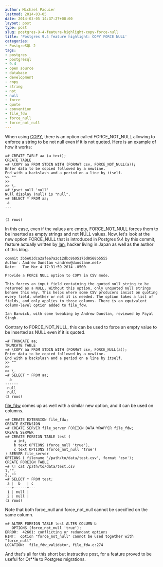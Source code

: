 ```yaml
---
author: Michael Paquier
lastmod: 2014-03-05
date: 2014-03-05 14:37:27+00:00
layout: post
type: post
slug: postgres-9-4-feature-highlight-copy-force-null
title: 'Postgres 9.4 feature highlight: COPY FORCE NULL'
categories:
- PostgreSQL-2
tags:
- postgres
- postgresql
- 9.4
- open source
- database
- development
- copy
- string
- not
- null
- force
- quote
- convention
- file_fdw
- force_null
- force_not_null
---
```

When using [COPY](http://www.postgresql.org/docs/devel/static/sql-copy.html),
there is an option called FORCE_NOT_NULL allowing to enforce a string to be
not null even if it is not quoted. Here is an example of how it works:

    =# CREATE TABLE aa (a text);
    CREATE TABLE
    =# \COPY aa FROM STDIN WITH (FORMAT csv, FORCE_NOT_NULL(a));
    Enter data to be copied followed by a newline.
    End with a backslash and a period on a line by itself.
    >> ""
    >> 
    >> \.
    =# \pset null 'null'
    Null display (null) is "null".
    =# SELECT * FROM aa;
     a 
    ---
     
     
    (2 rows)

In this case, even if the values are empty, FORCE_NOT_NULL forces them to
be inserted as empty strings and not NULL values. Now, let's look at the
new option FORCE_NULL that is introduced in Postgres 9.4 by this commit,
feature actually written by [Ian](http://sql-info.de), hacker living in
Japan as well as the author of this blog.

    commit 3b5e03dca2afea7a2c12dbc8605175d0568b5555
    Author: Andrew Dunstan <andrew@dunslane.net>
    Date:   Tue Mar 4 17:31:59 2014 -0500

    Provide a FORCE NULL option to COPY in CSV mode.

    This forces an input field containing the quoted null string to be
    returned as a NULL. Without this option, only unquoted null strings
    behave this way. This helps where some CSV producers insist on quoting
    every field, whether or not it is needed. The option takes a list of
    fields, and only applies to those columns. There is an equivalent
    column-level option added to file_fdw.

    Ian Barwick, with some tweaking by Andrew Dunstan, reviewed by Payal
    Singh.

Contrary to FORCE_NOT_NULL, this can be used to force an empty value to
be inserted as NULL even if it is quoted.

    =# TRUNCATE aa;
    TRUNCATE TABLE
    =# \COPY aa FROM STDIN WITH (FORMAT csv, FORCE_NULL(a));
    Enter data to be copied followed by a newline.
    End with a backslash and a period on a line by itself.
    >> ""
    >> 
    >> \.
    =# SELECT * FROM aa;
      a   
    ------
     null
     null
    (2 rows)

[file\_fdw](http://www.postgresql.org/docs/devel/static/file-fdw.html) comes
up as well with a similar new option, and it can be used on columns.

    =# CREATE EXTENSION file_fdw;
    CREATE EXTENSION
    =# CREATE SERVER file_server FOREIGN DATA WRAPPER file_fdw;
    CREATE SERVER
    =# CREATE FOREIGN TABLE test (
        a int,
        b text OPTIONS (force_null 'true'),
        c text OPTIONS (force_not_null 'true')
    ) SERVER file_server
    OPTIONS ( filename '/path/to/data/test.csv', format 'csv');
    CREATE FOREIGN TABLE
    =# \! cat /path/to/data/test.csv
    1,"",
    2,,""
    =# SELECT * FROM test;
     a |  b   | c 
    ---+------+---
     1 | null | 
     2 | null | 
    (2 rows)

Note that both force_null and force_not_null cannot be specified on the same
column.

    =# ALTER FOREIGN TABLE test ALTER COLUMN b
       OPTIONS (force_not_null 'true');
    ERROR:  42601: conflicting or redundant options
    HINT:  option "force_not_null" cannot be used together with "force_null"
    LOCATION:  file_fdw_validator, file_fdw.c:274

And that's all for this short but instructive post, for a feature proved
to be useful for Or**le to Postgres migrations.
